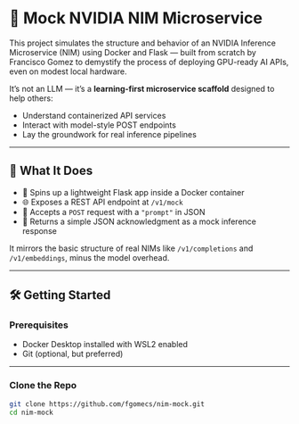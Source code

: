# 🧠 Mock NVIDIA NIM Microservice

This project simulates the structure and behavior of an NVIDIA Inference Microservice (NIM) using Docker and Flask — built from scratch by Francisco Gomez to demystify the process of deploying GPU-ready AI APIs, even on modest local hardware.

It’s not an LLM — it’s a **learning-first microservice scaffold** designed to help others:
- Understand containerized API services
- Interact with model-style POST endpoints
- Lay the groundwork for real inference pipelines

---

## 🚀 What It Does

- 🧱 Spins up a lightweight Flask app inside a Docker container
- 🌐 Exposes a REST API endpoint at `/v1/mock`
- 📩 Accepts a `POST` request with a `"prompt"` in JSON
- 🧠 Returns a simple JSON acknowledgment as a mock inference response

It mirrors the basic structure of real NIMs like `/v1/completions` and `/v1/embeddings`, minus the model overhead.

---

## 🛠️ Getting Started

### Prerequisites
- Docker Desktop installed with WSL2 enabled
- Git (optional, but preferred)

---

### Clone the Repo

```bash
git clone https://github.com/fgomecs/nim-mock.git
cd nim-mock
